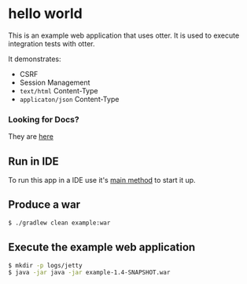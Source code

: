 # hello world
This is an example web application that uses otter. It is used to execute integration tests with otter. 

It demonstrates:
 - CSRF
 - Session Management
 - `text/html` Content-Type 
 - `applicaton/json` Content-Type

### Looking for Docs?
They are [here](/docs/Documentation.md)

## Run in IDE
To run this app in a IDE use it's [main method](https://github.com/RootServices/otter/blob/development/example/src/main/java/org.rootservices.hello/server/HelloServer.java)
to start it up.

## Produce a war
```bash
$ ./gradlew clean example:war
```

## Execute the example web application
```bash
$ mkdir -p logs/jetty
$ java -jar java -jar example-1.4-SNAPSHOT.war 
```

